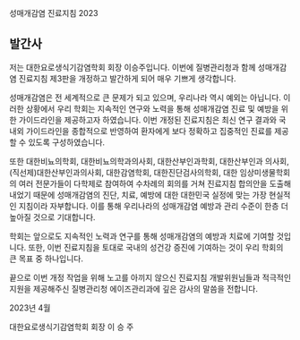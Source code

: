 성매개감염 진료지침 2023

## 발간사

저는 대한요로생식기감염학회 회장 이승주입니다. 이번에 질병관리청과 함께 성매개감염 진료지침 제3판을 개정하고 발간하게 되어 매우 기쁘게 생각합니다.

성매개감염은 전 세계적으로 큰 문제가 되고 있으며, 우리나라 역시 예외는 아닙니다. 이러한 상황에서 우리 학회는 지속적인 연구와 노력을 통해 성매개감염 진료 및 예방을 위한 가이드라인을 제공하고자 하였습니다. 이번 개정된 진료지침은 최신 연구 결과와 국내외 가이드라인을 종합적으로 반영하여 환자에게 보다 정확하고 집중적인 진료를 제공할 수 있도록 구성하였습니다.

또한 대한비뇨의학회, 대한비뇨의학과의사회, 대한산부인과학회, 대한산부인과 의사회, (직선제)대한산부인과의사회, 대한감염학회, 대한진단검사의학회, 대한 임상미생물학회의 여러 전문가들이 다학제로 참여하여 수차례의 회의를 거쳐 진료지침 합의안을 도출해 내었기 때문에 성매개감염의 진단, 치료, 예방에 대한 대한민국 실정에 맞는 가장 현실적인 지침이라 자부합니다. 이를 통해 우리나라의 성매개감염 예방과 관리 수준이 한층 더 높아질 것으로 기대합니다.

학회는 앞으로도 지속적인 노력과 연구를 통해 성매개감염의 예방과 치료에 기여할 것입니다. 또한, 이번 진료지침을 토대로 국내의 성건강 증진에 기여하는 것이 우리 학회의 큰 목표 중 하나입니다.

끝으로 이번 개정 작업을 위해 노고를 아끼지 않으신 진료지침 개발위원님들과 적극적인 지원을 제공해주신 질병관리청 에이즈관리과에 깊은 감사의 말씀을 전합니다.

2023년 4월

대한요로생식기감염학회 회장 이 승 주